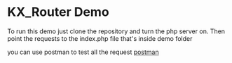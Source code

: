 # KX_Router Demo

To run this demo just clone the repository and 
turn the php server on. Then point the requests to the 
index.php file that's inside demo folder

you can use postman to test all the request [postman](https://www.postman.com/downloads/)